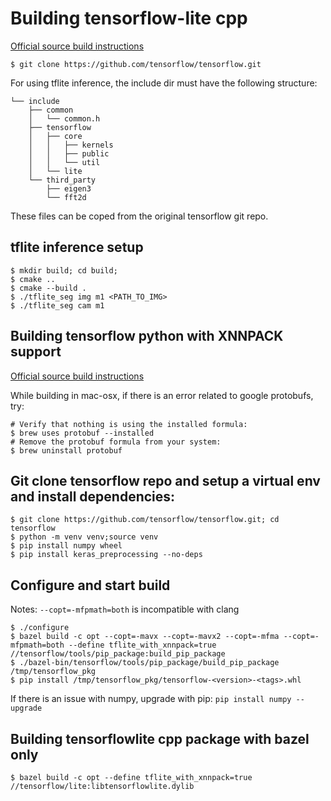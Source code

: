 # Building tensorflow-lite cpp

[Official source build instructions](https://www.tensorflow.org/lite/guide/build_cmake)

```shell
$ git clone https://github.com/tensorflow/tensorflow.git
```

For using tflite inference, the include dir must have the following structure:

    └── include
        ├── common
        │   └── common.h
        ├── tensorflow
        │   ├── core
        │   │   ├── kernels
        │   │   ├── public
        │   │   └── util
        │   └── lite
        └── third_party
            ├── eigen3
            └── fft2d

These files can be coped from the original tensorflow git repo.

## tflite inference setup

```shell
$ mkdir build; cd build;
$ cmake ..
$ cmake --build .
$ ./tflite_seg img m1 <PATH_TO_IMG>
$ ./tflite_seg cam m1
```

## Building tensorflow python with XNNPACK support

[Official source build instructions](https://www.tensorflow.org/install/source)

While building in mac-osx, if there is an error related to google protobufs, try:

```shell
# Verify that nothing is using the installed formula:
$ brew uses protobuf --installed
# Remove the protobuf formula from your system:
$ brew uninstall protobuf
```

## Git clone tensorflow repo and setup a virtual env and install dependencies:

```shell
$ git clone https://github.com/tensorflow/tensorflow.git; cd tensorflow
$ python -m venv venv;source venv
$ pip install numpy wheel
$ pip install keras_preprocessing --no-deps
```

## Configure and start build

Notes: `--copt=-mfpmath=both` is incompatible with clang

```shell
$ ./configure
$ bazel build -c opt --copt=-mavx --copt=-mavx2 --copt=-mfma --copt=-mfpmath=both --define tflite_with_xnnpack=true //tensorflow/tools/pip_package:build_pip_package
$ ./bazel-bin/tensorflow/tools/pip_package/build_pip_package /tmp/tensorflow_pkg
$ pip install /tmp/tensorflow_pkg/tensorflow-<version>-<tags>.whl
```

If there is an issue with numpy, upgrade with pip: `pip install numpy --upgrade`

## Building tensorflowlite cpp package with bazel only

```shell
$ bazel build -c opt --define tflite_with_xnnpack=true //tensorflow/lite:libtensorflowlite.dylib
```
